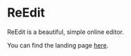 # ReEdit

ReEdit is a beautiful, simple online editor.

You can find the landing page [here](https://simplexshotz.github.io/ReEdit).
